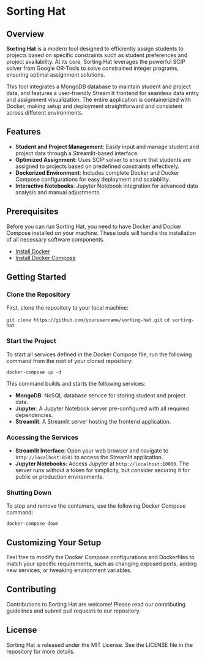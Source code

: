 # Sorting Hat

## Overview
**Sorting Hat** is a modern tool designed to efficiently assign students to projects based on specific constraints such as student preferences and project availability. At its core, Sorting Hat leverages the powerful SCIP solver from Google OR-Tools to solve constrained integer programs, ensuring optimal assignment solutions.

This tool integrates a MongoDB database to maintain student and project data, and features a user-friendly Streamlit frontend for seamless data entry and assignment visualization. The entire application is containerized with Docker, making setup and deployment straightforward and consistent across different environments.

## Features
- **Student and Project Management**: Easily input and manage student and project data through a Streamlit-based interface.
- **Optimized Assignment**: Uses SCIP solver to ensure that students are assigned to projects based on predefined constraints effectively.
- **Dockerized Environment**: Includes complete Docker and Docker Compose configurations for easy deployment and scalability.
- **Interactive Notebooks**: Jupyter Notebook integration for advanced data analysis and manual adjustments.

## Prerequisites
Before you can run Sorting Hat, you need to have Docker and Docker Compose installed on your machine. These tools will handle the installation of all necessary software components.

- [Install Docker](https://docs.docker.com/get-docker/)
- [Install Docker Compose](https://docs.docker.com/compose/install/)

## Getting Started

### Clone the Repository
First, clone the repository to your local machine:

`git clone https://github.com/yourusername/sorting-hat.git`
`cd sorting-hat`

### Start the Project
To start all services defined in the Docker Compose file, run the following command from the root of your cloned repository:

`docker-compose up -d`

This command builds and starts the following services:
- **MongoDB**: NoSQL database service for storing student and project data.
- **Jupyter**: A Jupyter Notebook server pre-configured with all required dependencies.
- **Streamlit**: A Streamlit server hosting the frontend application.

### Accessing the Services
- **Streamlit Interface**: Open your web browser and navigate to `http://localhost:8501` to access the Streamlit application.
- **Jupyter Notebooks**: Access Jupyter at `http://localhost:10000`. The server runs without a token for simplicity, but consider securing it for public or production environments.

### Shutting Down
To stop and remove the containers, use the following Docker Compose command:

`docker-compose down`

## Customizing Your Setup
Feel free to modify the Docker Compose configurations and Dockerfiles to match your specific requirements, such as changing exposed ports, adding new services, or tweaking environment variables.

## Contributing
Contributions to Sorting Hat are welcome! Please read our contributing guidelines and submit pull requests to our repository.

## License
Sorting Hat is released under the MIT License. See the LICENSE file in the repository for more details.
